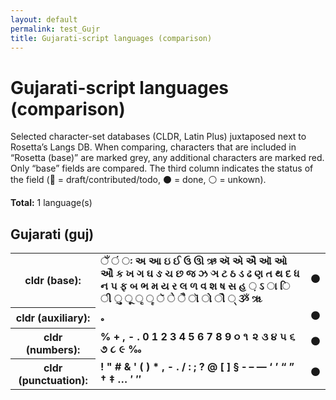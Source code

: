 ```yaml
---
layout: default
permalink: test_Gujr
title: Gujarati-script languages (comparison)
---
```


# Gujarati-script languages (comparison)

Selected character-set databases (CLDR, Latin Plus) juxtaposed next to Rosetta’s Langs DB. When comparing, characters that are included in “Rosetta (base)” are marked grey, any additional characters are marked red. Only “base” fields are compared. The third column indicates the status of the field (🔴 = draft/contributed/todo, ⚫️ = done, ⚪️ = unkown).

**Total:** 1 language(s)

## Gujarati (guj)

<table>
 <tr><th>cldr (base):</th><td><strong>ઁ</strong> <strong>ં</strong> <strong>ઃ</strong> <strong>અ</strong> <strong>આ</strong> <strong>ઇ</strong> <strong>ઈ</strong> <strong>ઉ</strong> <strong>ઊ</strong> <strong>ઋ</strong> <strong>ઍ</strong> <strong>એ</strong> <strong>ઐ</strong> <strong>ઑ</strong> <strong>ઓ</strong> <strong>ઔ</strong> <strong>ક</strong> <strong>ખ</strong> <strong>ગ</strong> <strong>ઘ</strong> <strong>ઙ</strong> <strong>ચ</strong> <strong>છ</strong> <strong>જ</strong> <strong>ઝ</strong> <strong>ઞ</strong> <strong>ટ</strong> <strong>ઠ</strong> <strong>ડ</strong> <strong>ઢ</strong> <strong>ણ</strong> <strong>ત</strong> <strong>થ</strong> <strong>દ</strong> <strong>ધ</strong> <strong>ન</strong> <strong>પ</strong> <strong>ફ</strong> <strong>બ</strong> <strong>ભ</strong> <strong>મ</strong> <strong>ય</strong> <strong>ર</strong> <strong>લ</strong> <strong>ળ</strong> <strong>વ</strong> <strong>શ</strong> <strong>ષ</strong> <strong>સ</strong> <strong>હ</strong> <strong>઼</strong> <strong>ઽ</strong> <strong>ા</strong> <strong>િ</strong> <strong>ી</strong> <strong>ુ</strong> <strong>ૂ</strong> <strong>ૃ</strong> <strong>ૄ</strong> <strong>ૅ</strong> <strong>ે</strong> <strong>ૈ</strong> <strong>ૉ</strong> <strong>ો</strong> <strong>ૌ</strong> <strong>્</strong> <strong>ૐ</strong> <strong>ૠ</strong> </td><td>⚫️</td></tr>
<tr><th>cldr (auxiliary):</th><td><strong>૰</strong> <strong>‌</strong> <strong>‍</strong> </td><td>⚫️</td></tr>
<tr><th>cldr (numbers):</th><td><strong>%</strong> <strong>+</strong> <strong>,</strong> <strong>-</strong> <strong>.</strong> <strong>0</strong> <strong>1</strong> <strong>2</strong> <strong>3</strong> <strong>4</strong> <strong>5</strong> <strong>6</strong> <strong>7</strong> <strong>8</strong> <strong>9</strong> <strong>૦</strong> <strong>૧</strong> <strong>૨</strong> <strong>૩</strong> <strong>૪</strong> <strong>૫</strong> <strong>૬</strong> <strong>૭</strong> <strong>૮</strong> <strong>૯</strong> <strong>‰</strong> </td><td>⚫️</td></tr>
<tr><th>cldr (punctuation):</th><td><strong>!</strong> <strong>"</strong> <strong>#</strong> <strong>&</strong> <strong>'</strong> <strong>(</strong> <strong>)</strong> <strong>*</strong> <strong>,</strong> <strong>-</strong> <strong>.</strong> <strong>/</strong> <strong>:</strong> <strong>;</strong> <strong>?</strong> <strong>@</strong> <strong>[</strong> <strong>]</strong> <strong>§</strong> <strong>‐</strong> <strong>–</strong> <strong>—</strong> <strong>‘</strong> <strong>’</strong> <strong>“</strong> <strong>”</strong> <strong>†</strong> <strong>‡</strong> <strong>…</strong> <strong>′</strong> <strong>″</strong> </td><td>⚫️</td></tr>
 </table>

